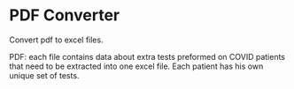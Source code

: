 # PDF Converter

Convert pdf to excel files.

PDF: each file contains data about extra tests preformed on COVID patients that need to be extracted into one excel file.
Each patient has his own unique set of tests.
